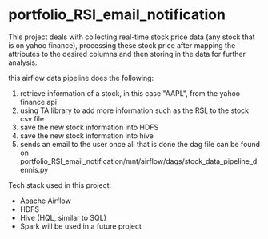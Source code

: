 # portfolio_RSI_email_notification

This project deals with collecting real-time stock price data (any stock that is on yahoo finance), processing these stock price after mapping the attributes to the desired columns and then storing in the data for further analysis.

this airflow data pipeline does the following:
1. retrieve information of a stock, in this case "AAPL", from the yahoo finance api
2. using TA library to add more information such as the RSI, to the stock csv file
3. save the new stock information into HDFS
4. save the new stock information into hive
5. sends an email to the user once all that is done
the dag file can be found on portfolio_RSI_email_notification/mnt/airflow/dags/stock_data_pipeline_dennis.py

Tech stack used in this project:
- Apache Airflow
- HDFS
- Hive (HQL, similar to SQL)
- Spark will be used in a future project

